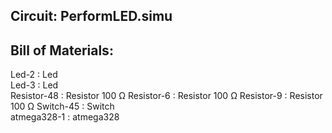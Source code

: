 
## Circuit: PerformLED.simu

## Bill of Materials:

Led-2 : Led   
Led-3 : Led   
Resistor-48 : Resistor 100 Ω
Resistor-6 : Resistor 100 Ω
Resistor-9 : Resistor 100 Ω
Switch-45 : Switch   
atmega328-1 : atmega328   
